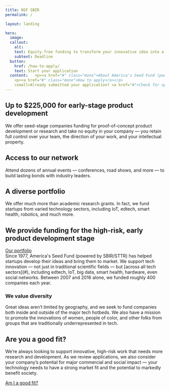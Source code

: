 ```yaml
---
title: NSF SBIR
permalink: /

layout: landing

hero:
  image:
  callout:
    alt:
    text: Equity-free funding to transform your innovative idea into a scalable product or service.
    subtext: Deadline
  button:
    href: /how-to-apply/
    text: Start your application
  content:   <p><a href="#" class="mono">About America's Seed Fund (powered by NSF)</a></p>
    <p><a href="#" class="mono">How to apply</a></p>
    <small>Already submitted your application? <a href="#">Check for updates on FastLane</a>.</small>
---
```



<section class="usa-section usa-content">
<div class="usa-grid">
<div class="usa-width-one-third" markdown="1">
<h2 class="small-header">Up to $225,000 for early-stage product development</h2>
We offer seed-stage companies funding for proof-of-concept product development or research and take no equity in your company — you retain full control over your team, the direction of your work, and your intellectual property.
</div>
<div class="usa-width-one-third" markdown="1">
<h2 class="small-header"> Access to our network</h2>
Attend dozens of annual events — conferences, road shows, and more — to build lasting bonds with industry leaders.
</div>
<div class="usa-width-one-third" markdown="1">
<h2 class="small-header">A diverse portfolio</h2>
We offer much more than academic research grants. In fact, we fund startups from varied technology sectors, including IoT, edtech, smart health, robotics, and much more.
</div>
</div></section>

<section class="usa-section usa-content">
<div class="usa-grid">
<div class="usa-width-one-half" markdown="1">
<h2 class="large-header">We provide funding for the high-risk, early product development stage</h2>
<a href="#" class="usa-lead">Our portfolio</a>
</div>
<div class="usa-width-one-half" markdown="1">
Since 1977, America's Seed Fund (powered by SBIR/STTR) has helped startups develop their ideas and bring them to market. We support tech innovation — not just in traditional scientific fields — but [across all tech sectors](#), including edtech, IoT, big data, smart health, hardware, even social networks. Between 2007 and 2016 alone, we funded roughly 400 companies each year.

<h3 class="small-header">We value diversity</h3>

Great ideas aren’t limited by geography, and we seek to fund companies both inside and outside of the major tech hotbeds. We also have a mission to promote the innovations of women, people of color, and other folks from groups that are traditionally underrepresented in tech.


</div>
</div>
</section>



<section class="usa-section usa-section-alt-bg usa-content">
  <div class="usa-grid">
    <div class="usa-width-one-half usa-content" markdown="1">
<h2 class="large-header">Are you a good fit?</h2>
</div>
<div class="usa-width-one-half usa-content" markdown="1">
We’re always looking to support innovative, high-risk work that needs more research and development. As we review applications, we also consider your company’s potential for major commercial and social impact — your technology needs to have a strong market fit and the potential to markedly benefit society.

[Am I a good fit?](#)
</div></div></section>
